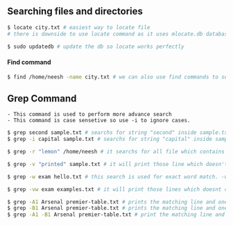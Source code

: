 ## Searching files and directories
```bash
$ locate city.txt # easiest way to locate file 
# there is downside to use locate command as it uses mlocate.db database.if the file was created recently this command may not be of very help.

$ sudo updatedb # update the db so locate works perfectly
```

#### Find command
```bash
$ find /home/neesh -name city.txt # we can also use find commands to search for files
```
## Grep Command
    - This command is used to perform more advance search
    - This command is case sensetive so use -i to ignore cases.

```bash
$ grep second sample.txt # searchs for string "second" inside sample.txt
$ grep -i capital sample.txt # searchs for string "capital" inside sample.txt with casefolded. -i flag used to ignore case

$ grep -r "lemon" /home/neesh # it searchs for all file which contains lemon string inside the provided directory

$ grep -v "printed" sample.txt # it will print those line which doesn't contains provided string

$ grep -w exam hello.txt # this search is used for exact word match. -w means wholeword

$ grep -vw exam examples.txt # it will print those lines which doesnt contains exam whole word in it.

$ grep -A1 Arsenal premier-table.txt # prints the matching line and one line after matching line
$ grep -B1 Arsenal premier-table.txt # prints the matching line and one line before matching line
$ grep -A1 -B1 Arsenal premier-table.txt # print the matching line and one line before and after the matching line.
```